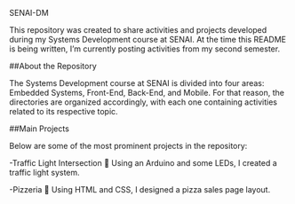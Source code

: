 SENAI-DM

This repository was created to share activities and projects developed during my Systems Development course at SENAI.
At the time this README is being written, I’m currently posting activities from my second semester.

##About the Repository

The Systems Development course at SENAI is divided into four areas: Embedded Systems, Front-End, Back-End, and Mobile.
For that reason, the directories are organized accordingly, with each one containing activities related to its respective topic.

##Main Projects

Below are some of the most prominent projects in the repository:

-Traffic Light Intersection 🚦
Using an Arduino and some LEDs, I created a traffic light system.

-Pizzeria 🍕
Using HTML and CSS, I designed a pizza sales page layout.




